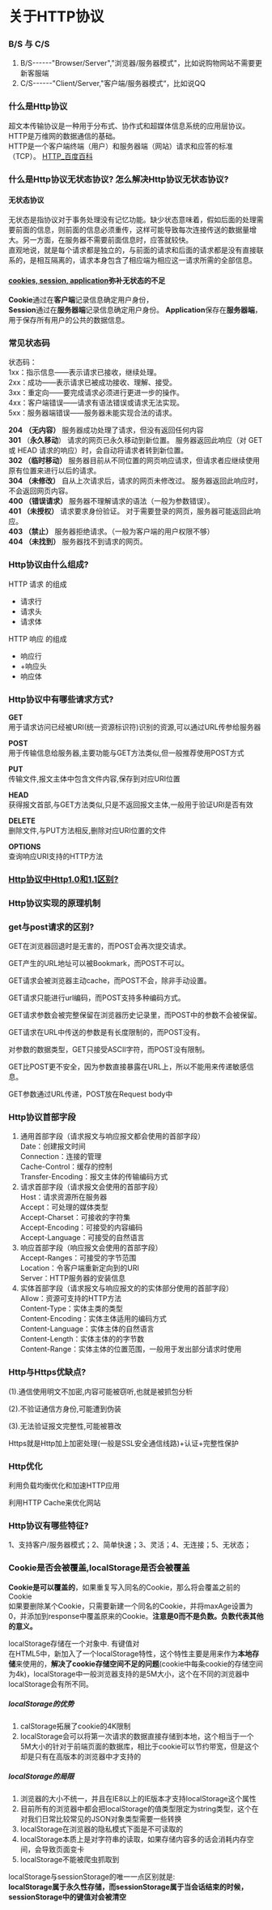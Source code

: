 # 关于HTTP协议   
### B/S 与 C/S
1. B/S------"Browser/Server","浏览器/服务器模式"，比如说购物网站不需要更新客服端
2. C/S------"Client/Server,"客户端/服务器模式“，比如说QQ   
### 什么是Http协议
超文本传输协议是一种用于分布式、协作式和超媒体信息系统的应用层协议。HTTP是万维网的数据通信的基础。   
HTTP是一个客户端终端（用户）和服务器端（网站）请求和应答的标准（TCP）。
[HTTP_百度百科](https://baike.baidu.com/item/HTTP/243074?fr=aladdin)

### 什么是Http协议无状态协议?  怎么解决Http协议无状态协议?
#### 无状态协议
无状态是指协议对于事务处理没有记忆功能。缺少状态意味着，假如后面的处理需要前面的信息，则前面的信息必须重传，这样可能导致每次连接传送的数据量增大。另一方面，在服务器不需要前面信息时，应答就较快。   
直观地说，就是每个请求都是独立的，与前面的请求和后面的请求都是没有直接联系的，是相互隔离的，请求本身包含了相应端为相应这一请求所需的全部信息。
#### [cookies, session, application](https://www.cnblogs.com/zyx110/p/11404259.html)弥补无状态的不足

**Cookie**通过在**客户端**记录信息确定用户身份，    
**Session**通过在**服务器端**记录信息确定用户身份。
**Application**保存在**服务器端**，用于保存所有用户的公共的数据信息。

### 常见状态码   

状态码：    
1xx：指示信息——表示请求已接收，继续处理。   
2xx：成功——表示请求已被成功接收、理解、接受。   
3xx：重定向——要完成请求必须进行更进一步的操作。    
4xx：客户端错误——请求有语法错误或请求无法实现。    
5xx：服务器端错误——服务器未能实现合法的请求。    

**204** **（无内容）** 服务器成功处理了请求，但没有返回任何内容    
**301** （**永久移动**） 请求的网页已永久移动到新位置。 服务器返回此响应（对 GET 或 HEAD 请求的响应）时，会自动将请求者转到新位置。    
**302 （临时移动）** 服务器目前从不同位置的网页响应请求，但请求者应继续使用原有位置来进行以后的请求。    
**304 （未修改）** 自从上次请求后，请求的网页未修改过。 服务器返回此响应时，不会返回网页内容。    
**400 （错误请求）** 服务器不理解请求的语法（一般为参数错误）。    
**401 （未授权）** 请求要求身份验证。 对于需要登录的网页，服务器可能返回此响应。    
**403 （禁止）** 服务器拒绝请求。（一般为客户端的用户权限不够）    
**404 （未找到）** 服务器找不到请求的网页。    



### Http协议由什么组成?
HTTP 请求 的组成  
 + 请求行
 + 请求头
 + 请求体      

HTTP 响应 的组成   
 + 响应行
 + +响应头
 + 响应体

### Http协议中有哪些请求方式?

**GET**   
用于请求访问已经被URI(统一资源标识符)识别的资源,可以通过URL传参给服务器  
 
**POST**   
用于传输信息给服务器,主要功能与GET方法类似,但一般推荐使用POST方式  

**PUT**    
传输文件,报文主体中包含文件内容,保存到对应URI位置  

**HEAD**    
获得报文首部,与GET方法类似,只是不返回报文主体,一般用于验证URI是否有效  

**DELETE**     
删除文件,与PUT方法相反,删除对应URI位置的文件  
 
**OPTIONS**     
查询响应URI支持的HTTP方法


### [Http协议中Http1.0和1.1区别?](https://juejin.cn/post/6844903923136856078)


### Http协议实现的原理机制



### get与post请求的区别?
GET在浏览器回退时是无害的，而POST会再次提交请求。

GET产生的URL地址可以被Bookmark，而POST不可以。

GET请求会被浏览器主动cache，而POST不会，除非手动设置。

GET请求只能进行url编码，而POST支持多种编码方式。

GET请求参数会被完整保留在浏览器历史记录里，而POST中的参数不会被保留。

GET请求在URL中传送的参数是有长度限制的，而POST没有。

对参数的数据类型，GET只接受ASCII字符，而POST没有限制。

GET比POST更不安全，因为参数直接暴露在URL上，所以不能用来传递敏感信息。

GET参数通过URL传递，POST放在Request body中



### Http协议首部字段

1. 通用首部字段（请求报文与响应报文都会使用的首部字段）   
Date：创建报文时间   
Connection：连接的管理    
Cache-Control：缓存的控制    
Transfer-Encoding：报文主体的传输编码方式
2. 请求首部字段（请求报文会使用的首部字段）    
Host：请求资源所在服务器    
Accept：可处理的媒体类型    
Accept-Charset：可接收的字符集    
Accept-Encoding：可接受的内容编码    
Accept-Language：可接受的自然语言    
3. 响应首部字段（响应报文会使用的首部字段）    
Accept-Ranges：可接受的字节范围    
Location：令客户端重新定向到的URI    
Server：HTTP服务器的安装信息    
4. 实体首部字段（请求报文与响应报文的的实体部分使用的首部字段）    
Allow：资源可支持的HTTP方法    
Content-Type：实体主类的类型    
Content-Encoding：实体主体适用的编码方式    
Content-Language：实体主体的自然语言    
Content-Length：实体主体的的字节数   
Content-Range：实体主体的位置范围，一般用于发出部分请求时使用   


### Http与Https优缺点?

(1).通信使用明文不加密,内容可能被窃听,也就是被抓包分析

(2).不验证通信方身份,可能遭到伪装

(3).无法验证报文完整性,可能被篡改

Https就是Http加上加密处理(一般是SSL安全通信线路)+认证+完整性保护



### Http优化

利用负载均衡优化和加速HTTP应用

利用HTTP Cache来优化网站


### Http协议有哪些特征?

1、支持客户/服务器模式；2、简单快速；3、灵活；4、无连接；5、无状态；


### Cookie是否会被覆盖,localStorage是否会被覆盖

**Cookie是可以覆盖的**，如果重复写入同名的Cookie，那么将会覆盖之前的Cookie  
如果要删除某个Cookie，只需要新建一个同名的Cookie，并将maxAge设置为0，并添加到response中覆盖原来的Cookie。**注意是0而不是负数。负数代表其他的意义。**

localStorage存储在一个对象中. 有键值对    
在HTML5中，新加入了一个localStorage特性，这个特性主要是用来作为**本地存储**来使用的，**解决了cookie存储空间不足的问题**(cookie中每条cookie的存储空间为4k)，localStorage中一般浏览器支持的是5M大小，这个在不同的浏览器中localStorage会有所不同。

##### localStorage的优势
1. calStorage拓展了cookie的4K限制
2. localStorage会可以将第一次请求的数据直接存储到本地，这个相当于一个5M大小的针对于前端页面的数据库，相比于cookie可以节约带宽，但是这个却是只有在高版本的浏览器中才支持的
##### localStorage的局限
1. 浏览器的大小不统一，并且在IE8以上的IE版本才支持localStorage这个属性
2. 目前所有的浏览器中都会把localStorage的值类型限定为string类型，这个在对我们日常比较常见的JSON对象类型需要一些转换
3. localStorage在浏览器的隐私模式下面是不可读取的
4. localStorage本质上是对字符串的读取，如果存储内容多的话会消耗内存空间，会导致页面变卡
5. localStorage不能被爬虫抓取到    
   
localStorage与sessionStorage的唯一一点区别就是:   
**localStorage属于永久性存储，而sessionStorage属于当会话结束的时候，sessionStorage中的键值对会被清空**